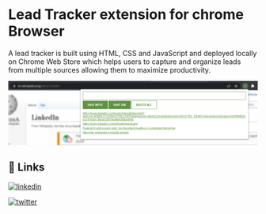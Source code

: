 # Lead Tracker extension for chrome Browser

A lead tracker is built using HTML, CSS and JavaScript and deployed locally on Chrome Web Store which helps users to capture and organize leads from multiple sources allowing them to maximize productivity.

![Lead Tracker](./Extension.png)

## 🔗 Links

[![linkedin](https://img.shields.io/badge/linkedin-0A66C2?style=for-the-badge&logo=linkedin&logoColor=white)](https://www.linkedin.com/in/imsaw/)

[![twitter](https://img.shields.io/badge/twitter-1DA1F2?style=for-the-badge&logo=twitter&logoColor=white)](https://twitter.com/im_SsAaWw/)
